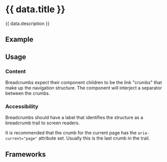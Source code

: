 <script setup>
  import Vue from './vue.md';
  import Elements from './elements.md';
  import React from './react.md';
  import data from './data.json';
  import { mapFrameworkStatuses } from '../utils.js';
</script>

# {{ data.title }}
{{ data.description }}

<components-status v-bind="mapFrameworkStatuses(data.frameworks)" />

## Example

<ThemeSwitcher />
<breadcrumbs-example />

## Usage

### Content

Breadcrumbs expect their component children to be the link "crumbs" that make up the navigation structure.
The component will interject a separator between the crumbs.

<component-design-guidelines name="Warp - Components / Breadcrumbs" link="https://www.figma.com/file/nkiRpuVu6XRfvY96BA80H8/Components-overview?type=design&node-id=17-139&mode=design" />

### Accessibility

Breadcrumbs should have a label that identifies the structure as a breadcrumb trail to screen readers.

It is recommended that the crumb for the current page has the `aria-current="page"` attribute set.
Usually this is the last crumb in the  trail.

## Frameworks

<tabs-content>
  <template #react>
    <react />
  </template>
  <template #vue>
    <vue />
  </template>
  <template #elements>
    <elements />
  </template>
</tabs-content>

<component-questions />